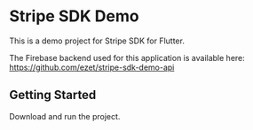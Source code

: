 # Stripe SDK Demo

This is a demo project for Stripe SDK for Flutter.

The Firebase backend used for this application is available here: <https://github.com/ezet/stripe-sdk-demo-api>


## Getting Started

Download and run the project.
